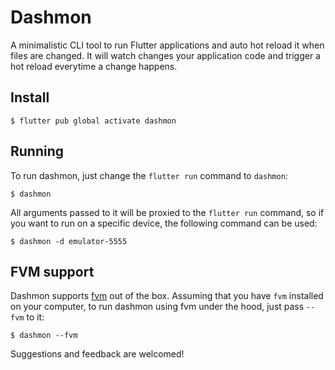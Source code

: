 # Dashmon

A minimalistic CLI tool to run Flutter applications and auto hot reload it when files are changed. It will watch changes your application code and trigger a hot reload everytime a change happens.

## Install

```
$ flutter pub global activate dashmon
```

## Running

To run dashmon, just change the `flutter run` command to `dashmon`:

```
$ dashmon
```

All arguments passed to it will be proxied to the `flutter run` command, so if you want to run on a specific device, the following command can be used:

```
$ dashmon -d emulator-5555
```

## FVM support

Dashmon supports [fvm](https://github.com/leoafarias/fvm) out of the box. Assuming that you have `fvm` installed on your computer, to run dashmon using fvm under the hood, just pass `--fvm` to it:

```
$ dashmon --fvm
```

Suggestions and feedback are welcomed!
